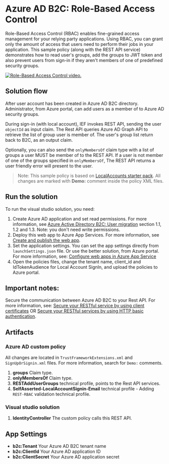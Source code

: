 # Azure AD B2C: Role-Based Access Control
Role-Based Access Control (RBAC) enables fine-grained access management for your relying party applications. Using RBAC, you can grant only the amount of access that users need to perform their jobs in your application. This sample policy (along with the REST API service) demonstrates how to read user's groups, add the groups to JWT token and also prevent users from sign-in if they aren't members of one of predefined security groups.

[![Role-Based Access Control video.](media/link-to-youtube.png)](https://youtu.be/UEWIPn55bkA)

## Solution flow
After user account has been created in Azure AD B2C directory. Administrator, from Azure portal, can add users as a member of to Azure AD security groups.

During sign-in (with local account), IEF invokes REST API, sending the user `objectId` as input claim. The Rest API queries Azure AD Graph API to retrieve the list of group user is member of. The user's group list return back to B2C, as an output claim.

Optionally, you can also send the `onlyMembersOf` claim type with a list of groups a user MUST be member of to the REST API. If a user is not member of one of the groups specified in `onlyMembersOf`, The REST API returns a user friendly error will present to the user.

> Note:  This sample policy is based on [LocalAccounts starter pack](../../../LocalAccounts). All changes are marked with **Demo:** comment inside the policy XML files.

## Run the solution
To run the visual studio solution, you need:
1. Create Azure AD application and set read permissions. For more information, see [Azure Active Directory B2C: User migration](https://docs.microsoft.com/en-us/azure/active-directory-b2c/active-directory-b2c-user-migration) section 1.1, 1.2 and 1.3. Note: you don't need write permissions.
2. Deploy this web app to Azure App Services. For more information, see [Create and publish the web app](https://docs.microsoft.com/en-us/azure/app-service/app-service-web-get-started-dotnet#create-and-publish-the-web-app).
3. Set the application settings. You can set the app settings directly from `launchSettings.json` file. Or use the better solution, from Azure portal. For more information, see: [Configure web apps in Azure App Service](https://docs.microsoft.com/en-us/azure/app-service/web-sites-configure#application-settings)
4. Open the policies files, change the tenant name, client_id and IdTokenAudience for Local Account SignIn, and upload the policies to Azure portal.

## Important notes:
Secure the communication between Azure AD B2C to your Rest API. For more information, see: [Secure your RESTful service by using client certificates](https://docs.microsoft.com/en-us/azure/active-directory-b2c/active-directory-b2c-custom-rest-api-netfw-secure-cert) OR [Secure your RESTful services by using HTTP basic authentication](https://docs.microsoft.com/en-us/azure/active-directory-b2c/active-directory-b2c-custom-rest-api-netfw-secure-basic).

## Artifacts
### Azure AD custom policy
All changes are located in `TrustFrameworkExtensions.xml` and `SignUpOrSignin.xml` files. For more information, search for `Demo:` comments.
1. **groups** Claim type.
1. **onlyMembersOf** Claim type.
1. **RESTAddUserGroups** technical profile, points to the Rest API services. 
1. **SelfAsserted-LocalAccountSignin-Email** technical profile - Adding `REST-RBAC` validation technical profile.

### Visual studio solution
1. **IdentityController** The custom policy calls this REST API.

## App Settings
* **b2c:Tenant** Your Azure AD B2C tenant name
* **b2c:ClientId** Your Azure AD application ID
* **b2c:ClientSecret** Your Azure AD application secret 

